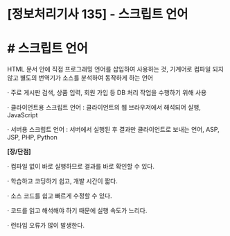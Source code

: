 

# [정보처리기사 135] - 스크립트 언어



# **# 스크립트 언어**

HTML 문서 안에 직접 프로그래밍 언어를 삽입하여 사용하는 것, 기계어로 컴파일 되지 않고 별도의 번역기가 소스를 분석하여 동작하게 하는 언어



· 주로 게시판 검색, 상품 입력, 회원 가입 등 DB 처리 작업을 수행하기 위해 사용

· 클라이언트용 스크립트 언어 : 클라이언트의 웹 브라우저에서 해석되어 실행, JavaScript

· 서버용 스크립트 언어 : 서버에서 실행된 후 결과만 클라이언트로 보내는 언어, ASP, JSP, PHP, Python



**[장/단점]**

·  컴파일 없이 바로 실행하므로 결과를 바로 확인할 수 있다.

· 학습하고 코딩하기 쉽고, 개발 시간이 짧다.

· 소스 코드를 쉽고 빠르게 수정할 수 있다.

· 코드를 읽고 해석해야 하기 때문에 실행 속도가 느리다.

· 런타임 오류가 많이 발생한다.